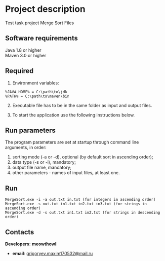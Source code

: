 # Project description

Test task project Merge Sort Files

## Software requirements

Java 1.8 or higher  
Maven 3.0 or higher
## Required

1. Environment variables:
  ```
%JAVA_HOME% = C:\path\to\jdk
%PATH% = C:\path\to\maven\bin
  ```
2. Executable file has to be in the same folder as input and output files.

3. To start the application use the following instructions below.

## Run parameters

The program parameters are set at startup through command line arguments, in order:
  1. sorting mode (-a or -d), optional (by default sort in ascending order);
  2. data type (-s or -i), mandatory;
  3. output file name, mandatory;
  4. other parameters - names of input files, at least one.

## Run
  
  ```
  MergeSort.exe -i -a out.txt in.txt (for integers in ascending order)
  MergeSort.exe -s out.txt in1.txt in2.txt in3.txt (for strings in ascending order)
  MergeSort.exe -d -s out.txt in1.txt in2.txt (for strings in descending order)
  ```


## Contacts
**Developers:**
**meowthowl**
- **email**: grigoryev.maxim170532@mail.ru

